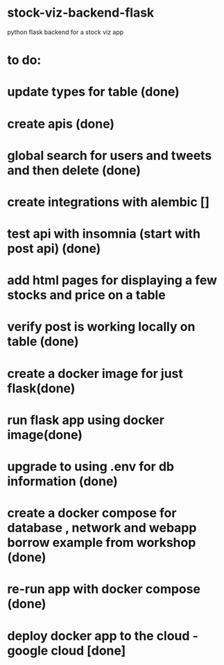 # stock-viz-backend-flask
python flask backend for a stock viz app


# to do:
# update types for table (done)
# create apis (done)
# global search for users and tweets and then delete (done)
# create integrations with alembic []
# test api with insomnia (start with post api) (done)
# add html pages for displaying a few stocks and price on a table
# verify post is working locally on table (done)
# create a docker image for just flask(done)
# run flask app using docker image(done)
# upgrade to using .env for db information (done)
# create a docker compose for database , network and webapp borrow example from workshop (done)
# re-run app with docker compose (done)
# deploy docker app to the cloud - google cloud [done]

